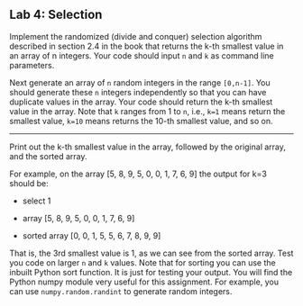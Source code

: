 ## Lab 4: Selection 

Implement the randomized (divide and conquer) selection algorithm described in section 2.4 in the book that returns the k-th smallest value in an array of n integers. Your code should input `n` and `k` as command line parameters. 

Next generate an array of `n` random integers in the range `[0,n-1]`. You should generate these `n` integers independently so that you can have duplicate values in the array. Your code should return the k-th smallest value in the array. Note that `k` ranges from 1 to `n`, i.e., `k=1` means return the smallest value, `k=10` means returns the 10-th smallest value, and so on.

---

Print out the k-th smallest value in the array, followed by the original array, and the sorted array.

For example, on the array [5, 8, 9, 5, 0, 0, 1, 7, 6, 9] the output for k=3 should be: 

- select 1 

- array [5, 8, 9, 5, 0, 0, 1, 7, 6, 9] 

- sorted array [0, 0, 1, 5, 5, 6, 7, 8, 9, 9] 

That is, the 3rd smallest value is 1, as we can see from the sorted array. Test you code on larger `n` and `k` values. Note that for sorting you can use the inbuilt Python sort function. It is just for testing your output. You will find the Python numpy module very useful for this assignment. For example, you can use `numpy.random.randint` to generate random integers.
